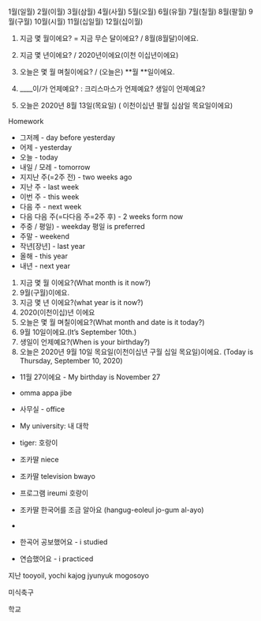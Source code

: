 1월(일월)
2월(이월)
3월(삼월)
4월(사월)
5월(오월)
6월(유월)
7월(칠월)
8월(팔월)
9월(구월)
10월(시월)
11월(십일월)
12월(십이월)

1. 지금 몇 월이에요? = 지금 무슨 달이에요? / 8월(8월달)이에요.

2. 지금 몇 년이에요? / 2020년이에요(이천 이십년이에요)

3. 오늘은 몇 월 며칠이에요? / (오늘은) **월 **일이에요.

4. \_\_\_\_이/가 언제예요? : 크리스마스가 언제예요? 생일이 언제예요?

5. 오늘은 2020년 8월 13일(목요일) ( 이천이십년 팔월 십삼일 목요일이에요)

Homework

- 그저께 - day before yesterday
- 어제 - yesterday
- 오늘 - today
- 내일 / 모레 - tomorrow
- 지지난 주(=2주 전) - two weeks ago
- 지난 주 - last week
- 이번 주 - this week
- 다음 주 - next week
- 다음 다음 주(=다다음 주=2주 후) - 2 weeks form now
- 주중 / 평일) - weekday 평일 is preferred
- 주말 - weekend
- 작년[장년] - last year
- 올해 - this year
- 내년 - next year

1. 지금 몇 월 이에요?(What month is it now?)
2. 9월(구월)이에요.
3. 지금 몇 년 이에요?(what year is it now?)
4. 2020(이천이십)년 이에요
5. 오늘은 몇 월 며칠이에요?(What month and date is it today?)
6. 9월 10일이에요.(It’s September 10th.)
7. 생일이 언제예요?(When is your birthday?)
8. 오늘은 2020년 9월 10일 목요일(이천이십년 구월 십일 목요일)이에요. (Today is Thursday, September 10, 2020)

- 11월 27이에요 - My birthday is November 27

- omma appa jibe
- 사무실 - office
- My university: 내 대학
- tiger: 호랑이
- 조카딸 niece
- 조카딸 television bwayo
- 프로그램 ireumi 호랑이
- 조카딸 한국어를 조금 알아요 (hangug-eoleul jo-gum al-ayo)
-

- 한곡어 공보했어요 - i studied
- 연습했어요 - i practiced

지난 tooyoil, yochi kajog jyunyuk mogosoyo

미식축구

학교
